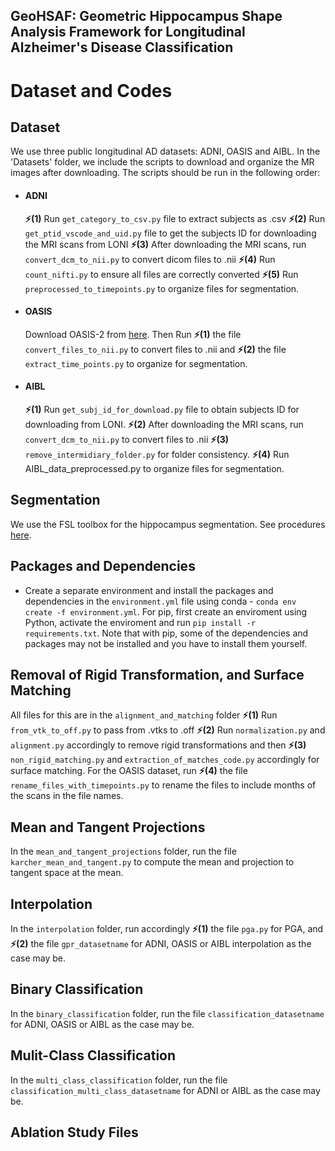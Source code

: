 ## **GeoHSAF: Geometric Hippocampus Shape Analysis Framework for Longitudinal Alzheimer's Disease Classification**

# Dataset and Codes

## Dataset
We use three public longitudinal AD datasets: ADNI, OASIS and AIBL. In the 'Datasets' folder, we include the scripts to download and organize the MR images after downloading. The scripts should be run in the following order:
- #### ADNI
  **⚡(1)** Run `get_category_to_csv.py` file to extract subjects as .csv  **⚡(2)** Run `get_ptid_vscode_and_uid.py` file to get the subjects ID for downloading the MRI scans from LONI **⚡(3)** After downloading the MRI scans, run `convert_dcm_to_nii.py` to convert dicom files to .nii **⚡(4)** Run `count_nifti.py` to ensure all files are correctly converted **⚡(5)** Run `preprocessed_to_timepoints.py` to organize files for segmentation. <br>
- #### OASIS
  Download OASIS-2 from [here](https://sites.wustl.edu/oasisbrains/datasets/). Then Run **⚡(1)** the file `convert_files_to_nii.py` to convert files to .nii and **⚡(2)** the file `extract_time_points.py` to organize for segmentation.
- #### AIBL
   **⚡(1)** Run `get_subj_id_for_download.py` file to obtain subjects ID for downloading from LONI. **⚡(2)** After downloading the MRI scans, run `convert_dcm_to_nii.py` to convert files to .nii **⚡(3)** `remove_intermidiary_folder.py` for folder consistency. **⚡(4)** Run AIBL_data_preprocessed.py to organize files for segmentation. 

## Segmentation
We use the FSL toolbox for the hippocampus segmentation. See procedures [here](https://web.mit.edu/fsl_v5.0.10/fsl/doc/wiki/FIRST(2f)StepByStep.html).

## Packages and Dependencies
- Create a separate environment and install the packages and dependencies in the `environment.yml` file using conda - `conda env create -f environment.yml`. For pip, first create an enviroment using Python, activate the enviroment and run `pip install -r requirements.txt`. Note that with pip, some of the dependencies and packages may not be installed and you have to install them yourself. 

## Removal of Rigid Transformation, and Surface Matching
All files for this are in the `alignment_and_matching` folder
**⚡(1)** Run `from_vtk_to_off.py` to pass from .vtks to .off  **⚡(2)** Run `normalization.py` and `alignment.py` accordingly to remove rigid transformations and then **⚡(3)** `non_rigid_matching.py` and `extraction_of_matches_code.py` accordingly for surface matching. For the OASIS dataset, run **⚡(4)** the file `rename_files_with_timepoints.py` to rename the files to include months of the scans in the file names. 

## Mean and Tangent Projections
In the `mean_and_tangent_projections` folder, run the file `karcher_mean_and_tangent.py` to compute the mean and projection to tangent space at the mean. 

## Interpolation
In the `interpolation` folder, run accordingly **⚡(1)**  the file `pga.py` for PGA,  and  **⚡(2)** the file `gpr_datasetname` for ADNI, OASIS or AIBL interpolation as the case may be.

## Binary Classification
In the `binary_classification` folder, run the file `classification_datasetname` for ADNI, OASIS or AIBL as the case may be.

## Mulit-Class Classification
In the `multi_class_classification` folder, run the file `classification_multi_class_datasetname` for ADNI or AIBL as the case may be.

## Ablation Study Files


